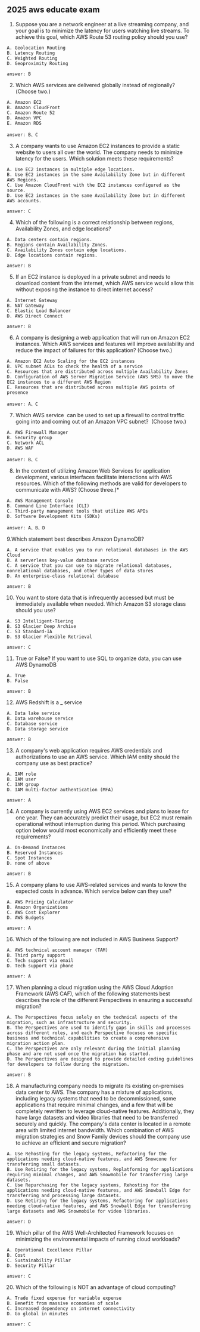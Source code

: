 ## 2025 aws educate exam

1. Suppose you are a network engineer at a live streaming company, and your goal is to minimize the latency for users watching live streams. To achieve this goal, which AWS Route 53 routing policy should you use?

```
A. Geolocation Routing
B. Latency Routing
C. Weighted Routing
D. Geoproximity Routing

answer: B
```

2. Which AWS services are delivered globally instead of regionally?(Choose two.)

```
A. Amazon EC2
B. Amazon CloudFront
C. Amazon Route 52
D. Amazon VPC
E. Amazon RDS

answer: B、C
```

3. A company wants to use Amazon EC2 instances to provide a static website to users all over the world. The company needs to minimize latency for the users. Which solution meets these requirements?

```
A. Use EC2 instances in multiple edge locations.
B. Use EC2 instances in the same Availability Zone but in different AWS Regions.
C. Use Amazon CloudFront with the EC2 instances configured as the source.
D. Use EC2 instances in the same Availability Zone but in different AWS accounts.

answer: C
```

4. Which of the following is a correct relationship between regions, Availability Zones, and edge locations?

```
A. Data centers contain regions.
B. Regions contain Availability Zones.
C. Availability Zones contain edge locations.
D. Edge locations contain regions.

answer: B
```

5. If an EC2 instance is deployed in a private subnet and needs to download content from the internet, which AWS service would allow this without exposing the instance to direct internet access?

```
A. Internet Gateway
B. NAT Gateway
C. Elastic Load Balancer
D. AWS Direct Connect

answer: B
```

6. A company is designing a web application that will run on Amazon EC2 instances. Which AWS services and features will improve availability and reduce the impact of failures for this application? (Choose two.)

```
A. Amazon EC2 Auto Scaling for the EC2 instances
B. VPC subnet ACLs to check the health of a service
C. Resources that are distributed across multiple Availability Zones
D. Configuration of AWS Server Migration Service (AWS SMS) to move the EC2 instances to a different AWS Region
E. Resources that are distributed across multiple AWS points of presence

answer: A、C
```

7. Which AWS service  can be used to set up a firewall to control traffic going into and coming out of an Amazon VPC subnet?  (Choose two.)

```
A. AWS Firewall Manager
B. Security group
C. Network ACL
D. AWS WAF

answer: B、C
```

8. In the context of utilizing Amazon Web Services for application development, various interfaces facilitate interactions with AWS resources. Which of the following methods are valid for developers to communicate with AWS? (Choose three.)\*

```
A. AWS Management Console
B. Command Line Interface (CLI)
C. Third-party management tools that utilize AWS APIs
D. Software Development Kits (SDKs)

answer: A、B、D
```

9.Which statement best describes Amazon DynamoDB?

```
A. A service that enables you to run relational databases in the AWS Cloud
B. A serverless key-value database service
C. A service that you can use to migrate relational databases, nonrelational databases, and other types of data stores
D. An enterprise-class relational database

answer: B
```

10. You want to store data that is infrequently accessed but must be immediately available when needed. Which Amazon S3 storage class should you use?

```
A. S3 Intelligent-Tiering
B. S3 Glacier Deep Archive
C. S3 Standard-IA
D. S3 Glacier Flexible Retrieval

answer: C
```

11. True or False? If you want to use SQL to organize data, you can use AWS DynamoDB

```
A. True
B. False

answer: B
```

12. AWS Redshift is a \_ service

```
A. Data lake service
B. Data warehouse service
C. Database service
D. Data storage service

answer: B
```

13. A company's web application requires AWS credentials and authorizations to use an AWS service. Which IAM entity should the company use as best practice?

```
A. IAM role
B. IAM user
C. IAM group
D. IAM multi-factor authentication (MFA)

answer: A
```

14. A company is currently using AWS EC2 services and plans to lease for one year. They can accurately predict their usage, but EC2 must remain operational without interruption during this period. Which purchasing option below would most economically and efficiently meet these requirements?

```
A. On-Demand Instances
B. Reserved Instances
C. Spot Instances
D. none of above

answer: B
```

15. A company plans to use AWS-related services and wants to know the expected costs in advance. Which service below can they use?

```
A. AWS Pricing Calculator
B. Amazon Organizations
C. AWS Cost Explorer
D. AWS Budgets

answer: A
```

16. Which of the following are not included in AWS Business Support?

```
A. AWS technical account manager (TAM)
B. Third party support
C. Tech support via email
D. Tech support via phone

answer: A
```

17. When planning a cloud migration using the AWS Cloud Adoption Framework (AWS CAF), which of the following statements best describes the role of the different Perspectives in ensuring a successful migration?

```
A. The Perspectives focus solely on the technical aspects of the migration, such as infrastructure and security.
B. The Perspectives are used to identify gaps in skills and processes across different roles, and each Perspective focuses on specific business and technical capabilities to create a comprehensive migration action plan.
C. The Perspectives are only relevant during the initial planning phase and are not used once the migration has started.
D. The Perspectives are designed to provide detailed coding guidelines for developers to follow during the migration.

answer: B
```

18. A manufacturing company needs to migrate its existing on-premises data center to AWS. The company has a mixture of applications, including legacy systems that need to be decommissioned, some applications that require minimal changes, and a few that will be completely rewritten to leverage cloud-native features. Additionally, they have large datasets and video libraries that need to be transferred securely and quickly. The company's data center is located in a remote area with limited internet bandwidth. Which combination of AWS migration strategies and Snow Family devices should the company use to achieve an efficient and secure migration?

```
A. Use Rehosting for the legacy systems, Refactoring for the applications needing cloud-native features, and AWS Snowcone for transferring small datasets.
B. Use Retiring for the legacy systems, Replatforming for applications requiring minimal changes, and AWS Snowmobile for transferring large datasets.
C. Use Repurchasing for the legacy systems, Rehosting for the applications needing cloud-native features, and AWS Snowball Edge for transferring and processing large datasets.
D. Use Retiring for the legacy systems, Refactoring for applications needing cloud-native features, and AWS Snowball Edge for transferring large datasets and AWS Snowmobile for video libraries.

answer: D
```

19. Which pillar of the AWS Well-Architected Framework focuses on minimizing the environmental impacts of running cloud workloads?

```
A. Operational Excellence Pillar
B. Cost
C. Sustainability Pillar
D. Security Pillar

answer: C
```

20. Which of the following is NOT an advantage of cloud computing?

```
A. Trade fixed expense for variable expense
B. Benefit from massive economies of scale
C. Increased dependency on internet connectivity
D. Go global in minutes

answer: C
```
